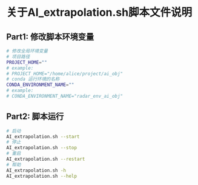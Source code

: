 # 关于AI_extrapolation.sh脚本文件说明

## Part1: 修改脚本环境变量

```bash
# 修改全局环境变量
# 项目路径
PROJECT_HOME=""
# example:
# PROJECT_HOME="/home/alice/project/ai_obj"
# conda 运行环境的名称
CONDA_ENVIRONMENT_NAME=""
# example:
# CONDA_ENVIRONMENT_NAME="radar_env_ai_obj"

```

## Part2: 脚本运行

```bash
# 启动
AI_extrapolation.sh --start
# 停止
AI_extrapolation.sh --stop
# 重启
AI_extrapolation.sh --restart
# 帮助
AI_extrapolation.sh -h
AI_extrapolation.sh --help
```

